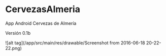 # CervezasAlmeria
App Android Cervezas de Almería

Versión 0.1b

![alt tag](/app/src/main/res/drawable/Screenshot from 2016-06-18 20-22-22.png)